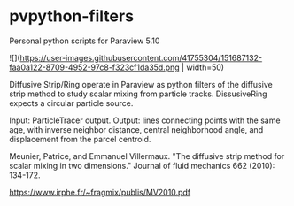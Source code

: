 # pvpython-filters
Personal python scripts for Paraview 5.10

![](https://user-images.githubusercontent.com/41755304/151687132-faa0a122-8709-4952-97c8-f323cf1da35d.png | width=50)



Diffusive Strip/Ring operate in Paraview as python filters of the diffusive strip method to study scalar mixing from particle tracks. DissusiveRing expects a circular particle source.

Input: ParticleTracer output. Output: lines connecting points with the same age, with inverse neighbor distance, central neighborhood angle, and displacement from the parcel centroid. 

Meunier, Patrice, and Emmanuel Villermaux. "The diffusive strip method for scalar mixing in two dimensions." Journal of fluid mechanics 662 (2010): 134-172.

https://www.irphe.fr/~fragmix/publis/MV2010.pdf


